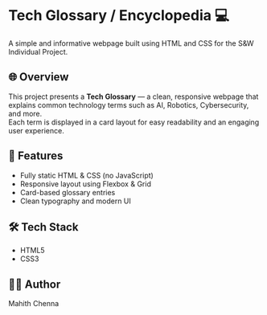 # Tech Glossary / Encyclopedia 💻
A simple and informative webpage built using HTML and CSS for the S&W Individual Project.

## 🌐 Overview
This project presents a **Tech Glossary** — a clean, responsive webpage that explains common technology terms such as AI, Robotics, Cybersecurity, and more.  
Each term is displayed in a card layout for easy readability and an engaging user experience.

## 🧩 Features
- Fully static HTML & CSS (no JavaScript)
- Responsive layout using Flexbox & Grid
- Card-based glossary entries
- Clean typography and modern UI

## 🛠️ Tech Stack
- HTML5  
- CSS3  

## 👨‍💻 Author
Mahith Chenna  
